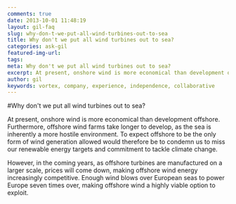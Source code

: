 ```yaml
---
comments: true
date: 2013-10-01 11:48:19
layout: gil-faq
slug: why-don-t-we-put-all-wind-turbines-out-to-sea
title: Why don't we put all wind turbines out to sea?
categories: ask-gil
featured-img-url:
tags:
meta: Why don't we put all wind turbines out to sea?
excerpt: At present, onshore wind is more economical than development offshore.
author: gil
keywords: vortex, company, experience, independence, collaborative
---
```


#Why don't we put all wind turbines out to sea?

At present, onshore wind is more economical than development offshore. Furthermore, offshore wind farms take longer to develop, as the sea is inherently a more hostile environment. To expect offshore to be the only form of wind generation allowed would therefore be to condemn us to miss our renewable energy targets and commitment to tackle climate change.

However, in the coming years, as offshore turbines are manufactured on a larger scale, prices will come down, making offshore wind energy increasingly competitive. Enough wind blows over European seas to power Europe seven times over, making offshore wind a highly viable option to exploit.